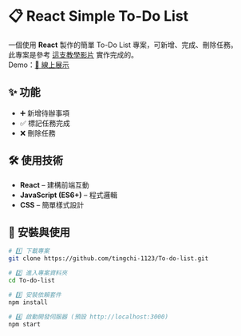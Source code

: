 # 📋 React Simple To-Do List

一個使用 **React** 製作的簡單 To-Do List 專案，可新增、完成、刪除任務。  
此專案是參考 [這支教學影片](https://www.youtube.com/watch?v=aBTiZfShe-4) 實作完成的。  
Demo：[🔗 線上展示]([https://reactsimpletodo.darenge.net](https://drive.google.com/file/d/1TjcokKeImzXSZYNoCNqFmbNEbYA9qY70/view?usp=sharing)/)

## ✨ 功能

- ➕ 新增待辦事項
- ✅ 標記任務完成
- ❌ 刪除任務

## 🛠 使用技術

- **React** – 建構前端互動
- **JavaScript (ES6+)** – 程式邏輯
- **CSS** – 簡單樣式設計

## 🚀 安裝與使用

```bash
# 1️⃣ 下載專案
git clone https://github.com/tingchi-1123/To-do-list.git

# 2️⃣ 進入專案資料夾
cd To-do-list

# 3️⃣ 安裝依賴套件
npm install

# 4️⃣ 啟動開發伺服器 (預設 http://localhost:3000)
npm start
